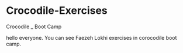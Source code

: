 # Crocodile-Exercises
Crocodile _ Boot Camp

hello everyone.
You can see Faezeh Lokhi exercises in corocodile boot camp.
